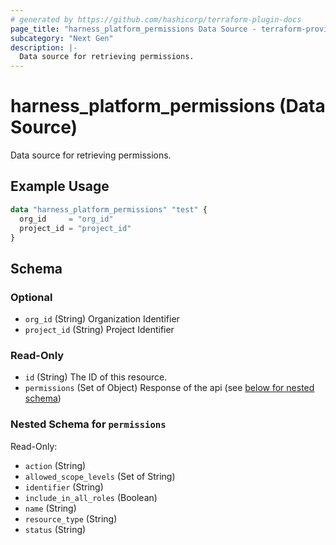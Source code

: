 ```yaml
---
# generated by https://github.com/hashicorp/terraform-plugin-docs
page_title: "harness_platform_permissions Data Source - terraform-provider-harness"
subcategory: "Next Gen"
description: |-
  Data source for retrieving permissions.
---
```


# harness_platform_permissions (Data Source)

Data source for retrieving permissions.

## Example Usage

```terraform
data "harness_platform_permissions" "test" {
  org_id     = "org_id"
  project_id = "project_id"
}
```

<!-- schema generated by tfplugindocs -->
## Schema

### Optional

- `org_id` (String) Organization Identifier
- `project_id` (String) Project Identifier

### Read-Only

- `id` (String) The ID of this resource.
- `permissions` (Set of Object) Response of the api (see [below for nested schema](#nestedatt--permissions))

<a id="nestedatt--permissions"></a>
### Nested Schema for `permissions`

Read-Only:

- `action` (String)
- `allowed_scope_levels` (Set of String)
- `identifier` (String)
- `include_in_all_roles` (Boolean)
- `name` (String)
- `resource_type` (String)
- `status` (String)
